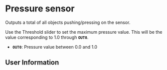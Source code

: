 # Pressure sensor
Outputs a total of all objects pushing/pressing on the sensor.

Use the Threshold slider to set the maximum pressure value. This will be the value corresponding to 1.0 through **`OUT0`**.

- **`OUT0`**: Pressure value between 0.0 and 1.0

## User Information